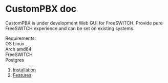 # CustomPBX doc
CustomPBX is under development Web GUI for FreeSWITCH. Provide pure FreeSWITCH experience and can be set on existing systems.

Requirements:  
OS Linux  
Arch amd64  
FreeSWITCH  
Postgres  

1. [Installation](install.md)
2. [Features](features.md)